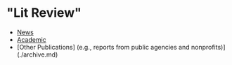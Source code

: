 # "Lit Review"

* [News](./archive.md)                                                
* [Academic](./archive.md)                                            
* [Other Publications] (e.g., reports from public agencies and nonprofits)](./archive.md) 
